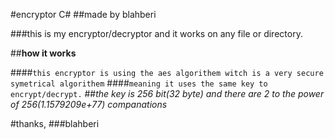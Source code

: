 #encryptor C#
##made by blahberi


###this is my encryptor/decryptor and it works on any file or directory.

##**how it works**

####``this encryptor is using the aes algorithem witch is a very secure symetrical algorithem``
####``meaning it uses the same key to encrypt/decrypt.``
##*_*the key  is 256 bit(32 byte) and there are 2 to the power of 256(1.1579209e+77) companations*_*



#thanks, 
###blahberi
